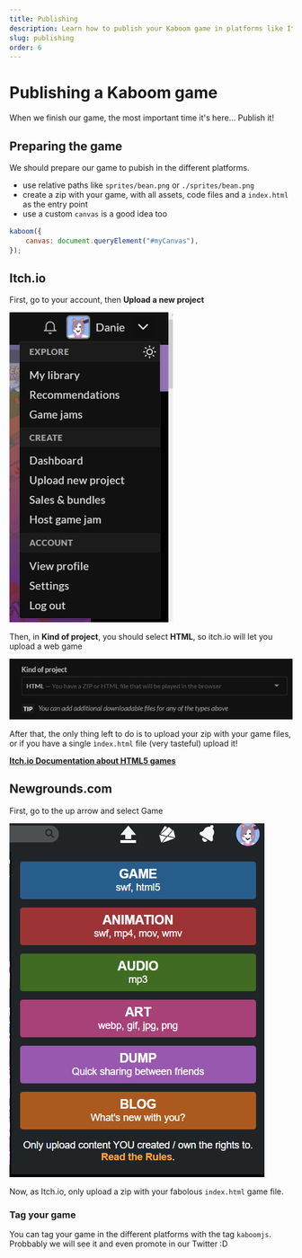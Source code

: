 ```yaml
---
title: Publishing
description: Learn how to publish your Kaboom game in platforms like Itch.io or Newgrounds.com.
slug: publishing
order: 6
---
```


# Publishing a Kaboom game

When we finish our game, the most important time it's here...
Publish it!

## Preparing the game

We should prepare our game to pubish in the different platforms.

- use relative paths like `sprites/bean.png` or `./sprites/bean.png`
- create a zip with your game, with all assets, code files and a `index.html` as the entry point
- use a custom `canvas` is a good idea too

```js
kaboom({
    canvas: document.queryElement("#myCanvas"),
});
```

## Itch.io

First, go to your account, then **Upload a new project**

![image](publishing/itchio-1.png)

Then, in **Kind of project**, you should select **HTML**, so itch.io will let you upload a web game

![image](publishing/itchio-2.png)

After that, the only thing left to do is to upload your zip with your game files, or if you have a single `ìndex.html` file
(very tasteful) upload it!

[**Itch.io Documentation about HTML5 games**](https://itch.io/docs/creators/html5)

## Newgrounds.com

First, go to the up arrow and select Game

![image](publishing/newgrounds-1.png)

Now, as Itch.io, only upload a zip with your fabolous `index.html` game file.

### Tag your game

You can tag your game in the different platforms with the tag `kaboomjs`. Probbably we will see it and even promote in our Twitter :D
